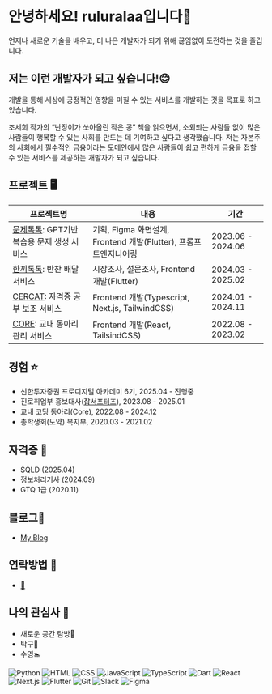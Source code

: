 # 안녕하세요! ruluralaa입니다👋 
언제나 새로운 기술을 배우고, 더 나은 개발자가 되기 위해 끊임없이 도전하는 것을 즐깁니다.

## 저는 이런 개발자가 되고 싶습니다!😊
개발을 통해 세상에 긍정적인 영향을 미칠 수 있는 서비스를 개발하는 것을 목표로 하고 있습니다.

조세희 작가의 “난장이가 쏘아올린 작은 공” 책을 읽으면서, 소외되는 사람들 없이 많은 사람들이 행복할 수 있는 사회를 만드는 데 기여하고 싶다고 생각했습니다. 저는 자본주의 사회에서 필수적인 금융이라는 도메인에서 많은 사람들이 쉽고 편하게 금융을 접할 수 있는 서비스를 제공하는 개발자가 되고 싶습니다. 

## 프로젝트 🖥️
| 프로젝트명                                        | 내용        | 기간       |                
| -------------------------------------------- | -------------- | ----------- |
|  [문제톡톡](https://github.com/QuestionTokTok/QuizTokTok-App): GPT기반 복습용 문제 생성 서비스   | 기획, Figma 화면설계, Frontend 개발(Flutter), 프롬프트엔지니어링| 2023.06 - 2024.06   | 
|  [한끼톡톡](https://github.com/MealTokTok/MealTokTok-App): 반찬 배달 서비스   | 시장조사, 설문조사, Frontend 개발(Flutter) | 2024.03 - 2025.02 | 
|  [CERCAT](https://github.com/COS-project/cos-frontend): 자격증 공부 보조 서비스   | Frontend 개발(Typescript, Next.js, TailwindCSS) | 2024.01 - 2024.11 | 
|  [CORE](https://github.com/cbnu-core-project/front): 교내 동아리 관리 서비스  |  Frontend 개발(React, TailsindCSS) | 2022.08 - 2023.02 | 

## 경험 ⭐
- 신한투자증권 프로디지털 아카데미 6기, 2025.04 - 진행중
- 진로취업부 홍보대사([잡서포터즈](https://www.instagram.com/job_a_dream/)), 2023.08 - 2025.01
- 교내 코딩 동아리(Core), 2022.08 - 2024.12
- 총학생회(도약) 복지부, 2020.03 - 2021.02

## 자격증 🪪
- SQLD (2025.04)
- 정보처리기사 (2024.09)
- GTQ 1급 (2020.11)

## 블로그📝
- [My Blog](https://blog.naver.com/bsy0302)

## 연락방법 💬
- [📧](bsy0302@naver.com)

## 나의 관심사 🎨
- 새로운 공간 탐방🚶
- 탁구🏓
- 수영🏊

![Python](https://img.shields.io/badge/Python-3776AB?style=for-the-badge&logo=python&logoColor=white)
![HTML](https://img.shields.io/badge/HTML5-E34F26?style=for-the-badge&logo=html5&logoColor=white)
![CSS](https://img.shields.io/badge/CSS3-1572B6?style=for-the-badge&logo=css3&logoColor=white)
![JavaScript](https://img.shields.io/badge/JavaScript-F7DF1E?style=for-the-badge&logo=javascript&logoColor=black)
![TypeScript](https://img.shields.io/badge/TypeScript-3178C6?style=for-the-badge&logo=typescript&logoColor=white)
![Dart](https://img.shields.io/badge/Dart-0175C2?style=for-the-badge&logo=dart&logoColor=white)
![React](https://img.shields.io/badge/React-61DAFB?style=for-the-badge&logo=react&logoColor=black)
![Next.js](https://img.shields.io/badge/Next.js-000000?style=for-the-badge&logo=nextdotjs&logoColor=white)
![Flutter](https://img.shields.io/badge/Flutter-02569B?style=for-the-badge&logo=flutter&logoColor=white)
![Git](https://img.shields.io/badge/Git-F05032?style=for-the-badge&logo=git&logoColor=white)
![Slack](https://img.shields.io/badge/Slack-4A154B?style=for-the-badge&logo=slack&logoColor=white)
![Figma](https://img.shields.io/badge/Figma-F24E1E?style=for-the-badge&logo=figma&logoColor=white)

